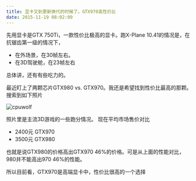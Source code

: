 ```yaml
---
title: 显卡又到更新换代的时候了。GTX970高性价比
date: 2015-11-19 08:02:09
---
```





先用显卡是GTX 750Ti，一款性价比极高的显卡。跑X-Plane 10.41的情况是，在抗锯齿第一级的情况下，

* 在外场景，在30帧左右。
* 在3D驾驶舱，在23帧左右


总体讲，还有有些吃力的。

最近盯上了两颗芯片GTX980 vs. GTX970。我还是希望找到性价比最高的那颗。搜索到如下照片

![cpuwolf](/images/data/attachment/201511/19/155945v2ek2ekkeo0ev0k7.jpg)

照片里是主流3D游戏的一些跑分情况。
现在平均市场售价对比


* 2400元 GTX970
* 3500元 GTX980

也就是说GTX980的价格高出GTX970 46%的价格。可是从上面的性能对比，980并不能高出970 46%的性能。

所以目前看，GTX970是高端显卡中，性价比很高的一个选择
